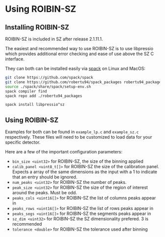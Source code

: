 # Using ROIBIN-SZ

## Installing ROIBIN-SZ

ROIBIN-SZ is included in SZ after release 2.1.11.1.

The easiest and recommended way to use ROIBIN-SZ is to use libpressio which provides additional error checking and ease of use above the SZ C interface.

They can both can be installed easily via [spack](https://github.com/spack/spack) on Linux and MacOS:

```bash
git clone https://github.com/spack/spack
git clone https://github.com/robertu94/spack_packages robertu94_packages # only for libpressio
source ./spack/share/spack/setup-env.sh
spack compiler find
spack repo add ./robertu94_packages

spack install libpressio^sz
```

## Using ROIBIN-SZ


Examples for both can be found in `example_lp.c` and `example_sz.c` respectively.
These files will need to be customized to load data for your specific detector.

Here are a few of the important configuration parameters:

+ `bin_size <uint32>` for ROIBIN-SZ, the size of the binning applied
+ `calib_panel <uint8_t[]>` for ROIBIN-SZ the size of the calibration panel.  Expects a array of the same dimensions as the input with a 1 to indicate that an entry should be ignored.
+ `num_peaks <uint32>` for ROIBIN-SZ the number of peaks.
+ `peak_size <uint32>` for ROIBIN-SZ the size of the region of interest around the peaks.  Must be odd.
+ `peaks_cols <uint16[]>` for ROIBIN-SZ the list of columns peaks appear in
+ `peaks_rows <uint16[]>` for ROIBIN-SZ the list of rows peaks appear in
+ `peaks_segs <uint16[]>` for ROIBIN-SZ the segments peaks appear in
+ `sz_dim <uint32>` for ROIBIN-SZ the SZ dimensionality prefered. 3 is recommended
+ `tolerance <double>` for ROIBIN-SZ the tolerance used after binning

